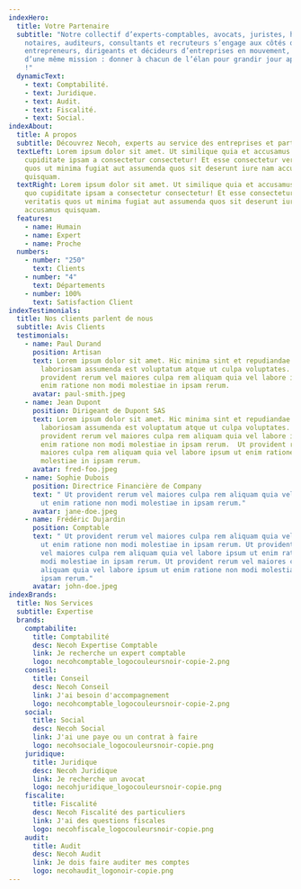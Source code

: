 ```yaml
---
indexHero:
  title: Votre Partenaire
  subtitle: "Notre collectif d’experts-comptables, avocats, juristes, huissiers,
    notaires, auditeurs, consultants et recruteurs s’engage aux côtés des
    entrepreneurs, dirigeants et décideurs d’entreprises en mouvement, autour
    d’une même mission : donner à chacun de l’élan pour grandir jour après jour
    !"
  dynamicText:
    - text: Comptabilité.
    - text: Juridique.
    - text: Audit.
    - text: Fiscalité.
    - text: Social.
indexAbout:
  title: A propos
  subtitle: Découvrez Necoh, experts au service des entreprises et particuliers
  textLeft: Lorem ipsum dolor sit amet. Ut similique quia et accusamus dolorum quo
    cupiditate ipsam a consectetur consectetur! Et esse consectetur veritatis
    quos ut minima fugiat aut assumenda quos sit deserunt iure nam accusamus
    quisquam.
  textRight: Lorem ipsum dolor sit amet. Ut similique quia et accusamus dolorum
    quo cupiditate ipsam a consectetur consectetur! Et esse consectetur
    veritatis quos ut minima fugiat aut assumenda quos sit deserunt iure nam
    accusamus quisquam.
  features:
    - name: Humain
    - name: Expert
    - name: Proche
  numbers:
    - number: "250"
      text: Clients
    - number: "4"
      text: Départements
    - number: 100%
      text: Satisfaction Client
indexTestimonials:
  title: Nos clients parlent de nous
  subtitle: Avis Clients
  testimonials:
    - name: Paul Durand
      position: Artisan
      text: Lorem ipsum dolor sit amet. Hic minima sint et repudiandae quasi et
        laboriosam assumenda est voluptatum atque ut culpa voluptates. Ut
        provident rerum vel maiores culpa rem aliquam quia vel labore ipsum ut
        enim ratione non modi molestiae in ipsam rerum.
      avatar: paul-smith.jpeg
    - name: Jean Dupont
      position: Dirigeant de Dupont SAS
      text: Lorem ipsum dolor sit amet. Hic minima sint et repudiandae quasi et
        laboriosam assumenda est voluptatum atque ut culpa voluptates. Ut
        provident rerum vel maiores culpa rem aliquam quia vel labore ipsum ut
        enim ratione non modi molestiae in ipsam rerum.  Ut provident rerum vel
        maiores culpa rem aliquam quia vel labore ipsum ut enim ratione non modi
        molestiae in ipsam rerum.
      avatar: fred-foo.jpeg
    - name: Sophie Dubois
      position: Directrice Financière de Company
      text: " Ut provident rerum vel maiores culpa rem aliquam quia vel labore ipsum
        ut enim ratione non modi molestiae in ipsam rerum."
      avatar: jane-doe.jpeg
    - name: Frédéric Dujardin
      position: Comptable
      text: " Ut provident rerum vel maiores culpa rem aliquam quia vel labore ipsum
        ut enim ratione non modi molestiae in ipsam rerum. Ut provident rerum
        vel maiores culpa rem aliquam quia vel labore ipsum ut enim ratione non
        modi molestiae in ipsam rerum. Ut provident rerum vel maiores culpa rem
        aliquam quia vel labore ipsum ut enim ratione non modi molestiae in
        ipsam rerum."
      avatar: john-doe.jpeg
indexBrands:
  title: Nos Services
  subtitle: Expertise
  brands:
    comptabilite:
      title: Comptabilité
      desc: Necoh Expertise Comptable
      link: Je recherche un expert comptable
      logo: necohcomptable_logocouleursnoir-copie-2.png
    conseil:
      title: Conseil
      desc: Necoh Conseil
      link: J'ai besoin d'accompagnement
      logo: necohcomptable_logocouleursnoir-copie-2.png
    social:
      title: Social
      desc: Necoh Social
      link: J'ai une paye ou un contrat à faire
      logo: necohsociale_logocouleursnoir-copie.png
    juridique:
      title: Juridique
      desc: Necoh Juridique
      link: Je recherche un avocat
      logo: necohjuridique_logocouleursnoir-copie.png
    fiscalite:
      title: Fiscalité
      desc: Necoh Fiscalité des particuliers
      link: J'ai des questions fiscales
      logo: necohfiscale_logocouleursnoir-copie.png
    audit:
      title: Audit
      desc: Necoh Audit
      link: Je dois faire auditer mes comptes
      logo: necohaudit_logonoir-copie.png
---
```

